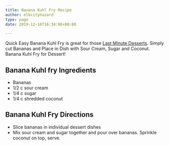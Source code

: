 ```yaml
---
title: Banana Kuhl Fry Recipe
author: elkcityhazard
type: page
date: 2019-12-16T16:34:06+00:00

---
```

Quick Easy Banana Kuhl Fry is great for those [Last Minute Desserts][1]. Simply cut Bananas and Place in Dish with Sour Cream, Sugar and Coconut. Banana Kuhl Fry for Dessert!

## Banana Kuhl fry Ingredients

  * Bananas
  * 1/2 c sour cream
  * 1/4 c sugar
  * 1/4 c shredded coconut

## Banana Kuhl Fry Directions

  * Slice bananas in individual dessert dishes
  * Mix sour cream and sugar together and pour over bananas. Sprinkle coconut on top, serve.

 [1]: /wordpress/dessert-recipes/